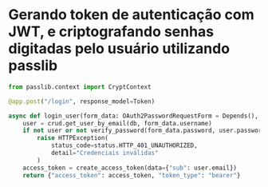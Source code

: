 # **Gerando token de autenticação com JWT, e criptografando senhas digitadas pelo usuário utilizando passlib**

```python
from passlib.context import CryptContext
```

```python
@app.post("/login", response_model=Token)

async def login_user(form_data: OAuth2PasswordRequestForm = Depends(), db: Session = Depends(get_db)):
    user = crud.get_user_by_email(db, form_data.username)
    if not user or not verify_password(form_data.password, user.password):
        raise HTTPException(
            status_code=status.HTTP_401_UNAUTHORIZED,
            detail="Credenciais inválidas"
        )
    access_token = create_access_token(data={"sub": user.email})
    return {"access_token": access_token, "token_type": "bearer"}


```